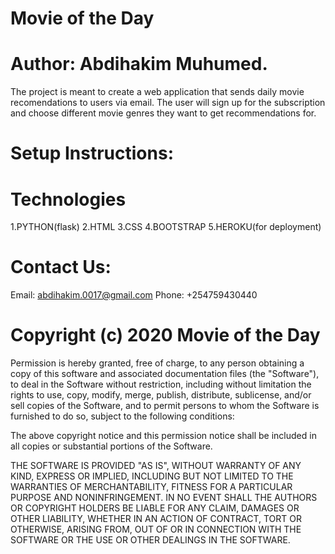 # Movie of the Day

#  Author: Abdihakim Muhumed.
The project is meant to create a web application that sends daily movie recomendations to users via email. The user will sign up for the subscription and choose different movie genres they want to get recommendations for.

# Setup Instructions:

# Technologies
 1.PYTHON(flask)
 2.HTML
 3.CSS
 4.BOOTSTRAP
 5.HEROKU(for deployment)

 # Contact Us:

 Email: abdihakim.0017@gmail.com 
 Phone: +254759430440

 # Copyright (c) 2020 Movie of the Day

 Permission is hereby granted, free of charge, to any person obtaining a copy of this software and associated documentation files (the "Software"), to deal in the Software without restriction, including without limitation the rights to use, copy, modify, merge, publish, distribute, sublicense, and/or sell copies of the Software, and to permit persons to whom the Software is furnished to do so, subject to the following conditions:

The above copyright notice and this permission notice shall be included in all copies or substantial portions of the Software.

THE SOFTWARE IS PROVIDED "AS IS", WITHOUT WARRANTY OF ANY KIND, EXPRESS OR IMPLIED, INCLUDING BUT NOT LIMITED TO THE WARRANTIES OF MERCHANTABILITY, FITNESS FOR A PARTICULAR PURPOSE AND NONINFRINGEMENT. IN NO EVENT SHALL THE AUTHORS OR COPYRIGHT HOLDERS BE LIABLE FOR ANY CLAIM, DAMAGES OR OTHER LIABILITY, WHETHER IN AN ACTION OF CONTRACT, TORT OR OTHERWISE, ARISING FROM, OUT OF OR IN CONNECTION WITH THE SOFTWARE OR THE USE OR OTHER DEALINGS IN THE SOFTWARE.
